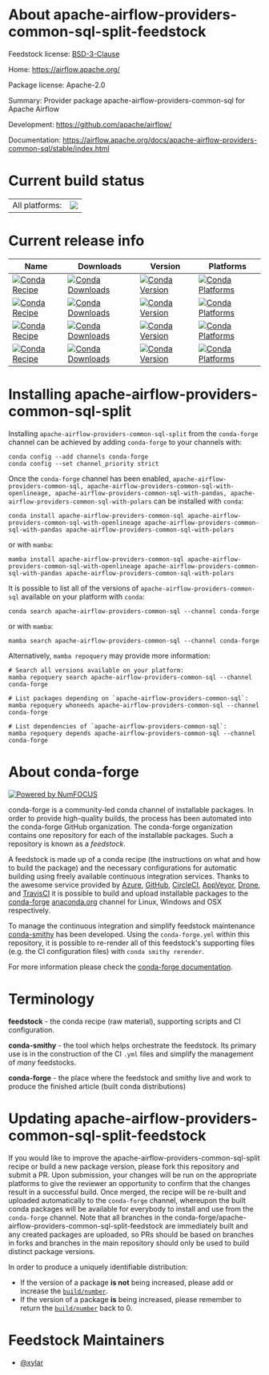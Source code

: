 About apache-airflow-providers-common-sql-split-feedstock
=========================================================

Feedstock license: [BSD-3-Clause](https://github.com/conda-forge/apache-airflow-providers-common-sql-feedstock/blob/main/LICENSE.txt)

Home: https://airflow.apache.org/

Package license: Apache-2.0

Summary: Provider package apache-airflow-providers-common-sql for Apache Airflow

Development: https://github.com/apache/airflow/

Documentation: https://airflow.apache.org/docs/apache-airflow-providers-common-sql/stable/index.html

Current build status
====================


<table><tr><td>All platforms:</td>
    <td>
      <a href="https://dev.azure.com/conda-forge/feedstock-builds/_build/latest?definitionId=16900&branchName=main">
        <img src="https://dev.azure.com/conda-forge/feedstock-builds/_apis/build/status/apache-airflow-providers-common-sql-feedstock?branchName=main">
      </a>
    </td>
  </tr>
</table>

Current release info
====================

| Name | Downloads | Version | Platforms |
| --- | --- | --- | --- |
| [![Conda Recipe](https://img.shields.io/badge/recipe-apache--airflow--providers--common--sql-green.svg)](https://anaconda.org/conda-forge/apache-airflow-providers-common-sql) | [![Conda Downloads](https://img.shields.io/conda/dn/conda-forge/apache-airflow-providers-common-sql.svg)](https://anaconda.org/conda-forge/apache-airflow-providers-common-sql) | [![Conda Version](https://img.shields.io/conda/vn/conda-forge/apache-airflow-providers-common-sql.svg)](https://anaconda.org/conda-forge/apache-airflow-providers-common-sql) | [![Conda Platforms](https://img.shields.io/conda/pn/conda-forge/apache-airflow-providers-common-sql.svg)](https://anaconda.org/conda-forge/apache-airflow-providers-common-sql) |
| [![Conda Recipe](https://img.shields.io/badge/recipe-apache--airflow--providers--common--sql--with--openlineage-green.svg)](https://anaconda.org/conda-forge/apache-airflow-providers-common-sql-with-openlineage) | [![Conda Downloads](https://img.shields.io/conda/dn/conda-forge/apache-airflow-providers-common-sql-with-openlineage.svg)](https://anaconda.org/conda-forge/apache-airflow-providers-common-sql-with-openlineage) | [![Conda Version](https://img.shields.io/conda/vn/conda-forge/apache-airflow-providers-common-sql-with-openlineage.svg)](https://anaconda.org/conda-forge/apache-airflow-providers-common-sql-with-openlineage) | [![Conda Platforms](https://img.shields.io/conda/pn/conda-forge/apache-airflow-providers-common-sql-with-openlineage.svg)](https://anaconda.org/conda-forge/apache-airflow-providers-common-sql-with-openlineage) |
| [![Conda Recipe](https://img.shields.io/badge/recipe-apache--airflow--providers--common--sql--with--pandas-green.svg)](https://anaconda.org/conda-forge/apache-airflow-providers-common-sql-with-pandas) | [![Conda Downloads](https://img.shields.io/conda/dn/conda-forge/apache-airflow-providers-common-sql-with-pandas.svg)](https://anaconda.org/conda-forge/apache-airflow-providers-common-sql-with-pandas) | [![Conda Version](https://img.shields.io/conda/vn/conda-forge/apache-airflow-providers-common-sql-with-pandas.svg)](https://anaconda.org/conda-forge/apache-airflow-providers-common-sql-with-pandas) | [![Conda Platforms](https://img.shields.io/conda/pn/conda-forge/apache-airflow-providers-common-sql-with-pandas.svg)](https://anaconda.org/conda-forge/apache-airflow-providers-common-sql-with-pandas) |
| [![Conda Recipe](https://img.shields.io/badge/recipe-apache--airflow--providers--common--sql--with--polars-green.svg)](https://anaconda.org/conda-forge/apache-airflow-providers-common-sql-with-polars) | [![Conda Downloads](https://img.shields.io/conda/dn/conda-forge/apache-airflow-providers-common-sql-with-polars.svg)](https://anaconda.org/conda-forge/apache-airflow-providers-common-sql-with-polars) | [![Conda Version](https://img.shields.io/conda/vn/conda-forge/apache-airflow-providers-common-sql-with-polars.svg)](https://anaconda.org/conda-forge/apache-airflow-providers-common-sql-with-polars) | [![Conda Platforms](https://img.shields.io/conda/pn/conda-forge/apache-airflow-providers-common-sql-with-polars.svg)](https://anaconda.org/conda-forge/apache-airflow-providers-common-sql-with-polars) |

Installing apache-airflow-providers-common-sql-split
====================================================

Installing `apache-airflow-providers-common-sql-split` from the `conda-forge` channel can be achieved by adding `conda-forge` to your channels with:

```
conda config --add channels conda-forge
conda config --set channel_priority strict
```

Once the `conda-forge` channel has been enabled, `apache-airflow-providers-common-sql, apache-airflow-providers-common-sql-with-openlineage, apache-airflow-providers-common-sql-with-pandas, apache-airflow-providers-common-sql-with-polars` can be installed with `conda`:

```
conda install apache-airflow-providers-common-sql apache-airflow-providers-common-sql-with-openlineage apache-airflow-providers-common-sql-with-pandas apache-airflow-providers-common-sql-with-polars
```

or with `mamba`:

```
mamba install apache-airflow-providers-common-sql apache-airflow-providers-common-sql-with-openlineage apache-airflow-providers-common-sql-with-pandas apache-airflow-providers-common-sql-with-polars
```

It is possible to list all of the versions of `apache-airflow-providers-common-sql` available on your platform with `conda`:

```
conda search apache-airflow-providers-common-sql --channel conda-forge
```

or with `mamba`:

```
mamba search apache-airflow-providers-common-sql --channel conda-forge
```

Alternatively, `mamba repoquery` may provide more information:

```
# Search all versions available on your platform:
mamba repoquery search apache-airflow-providers-common-sql --channel conda-forge

# List packages depending on `apache-airflow-providers-common-sql`:
mamba repoquery whoneeds apache-airflow-providers-common-sql --channel conda-forge

# List dependencies of `apache-airflow-providers-common-sql`:
mamba repoquery depends apache-airflow-providers-common-sql --channel conda-forge
```


About conda-forge
=================

[![Powered by
NumFOCUS](https://img.shields.io/badge/powered%20by-NumFOCUS-orange.svg?style=flat&colorA=E1523D&colorB=007D8A)](https://numfocus.org)

conda-forge is a community-led conda channel of installable packages.
In order to provide high-quality builds, the process has been automated into the
conda-forge GitHub organization. The conda-forge organization contains one repository
for each of the installable packages. Such a repository is known as a *feedstock*.

A feedstock is made up of a conda recipe (the instructions on what and how to build
the package) and the necessary configurations for automatic building using freely
available continuous integration services. Thanks to the awesome service provided by
[Azure](https://azure.microsoft.com/en-us/services/devops/), [GitHub](https://github.com/),
[CircleCI](https://circleci.com/), [AppVeyor](https://www.appveyor.com/),
[Drone](https://cloud.drone.io/welcome), and [TravisCI](https://travis-ci.com/)
it is possible to build and upload installable packages to the
[conda-forge](https://anaconda.org/conda-forge) [anaconda.org](https://anaconda.org/)
channel for Linux, Windows and OSX respectively.

To manage the continuous integration and simplify feedstock maintenance
[conda-smithy](https://github.com/conda-forge/conda-smithy) has been developed.
Using the ``conda-forge.yml`` within this repository, it is possible to re-render all of
this feedstock's supporting files (e.g. the CI configuration files) with ``conda smithy rerender``.

For more information please check the [conda-forge documentation](https://conda-forge.org/docs/).

Terminology
===========

**feedstock** - the conda recipe (raw material), supporting scripts and CI configuration.

**conda-smithy** - the tool which helps orchestrate the feedstock.
                   Its primary use is in the construction of the CI ``.yml`` files
                   and simplify the management of *many* feedstocks.

**conda-forge** - the place where the feedstock and smithy live and work to
                  produce the finished article (built conda distributions)


Updating apache-airflow-providers-common-sql-split-feedstock
============================================================

If you would like to improve the apache-airflow-providers-common-sql-split recipe or build a new
package version, please fork this repository and submit a PR. Upon submission,
your changes will be run on the appropriate platforms to give the reviewer an
opportunity to confirm that the changes result in a successful build. Once
merged, the recipe will be re-built and uploaded automatically to the
`conda-forge` channel, whereupon the built conda packages will be available for
everybody to install and use from the `conda-forge` channel.
Note that all branches in the conda-forge/apache-airflow-providers-common-sql-split-feedstock are
immediately built and any created packages are uploaded, so PRs should be based
on branches in forks and branches in the main repository should only be used to
build distinct package versions.

In order to produce a uniquely identifiable distribution:
 * If the version of a package **is not** being increased, please add or increase
   the [``build/number``](https://docs.conda.io/projects/conda-build/en/latest/resources/define-metadata.html#build-number-and-string).
 * If the version of a package **is** being increased, please remember to return
   the [``build/number``](https://docs.conda.io/projects/conda-build/en/latest/resources/define-metadata.html#build-number-and-string)
   back to 0.

Feedstock Maintainers
=====================

* [@xylar](https://github.com/xylar/)

